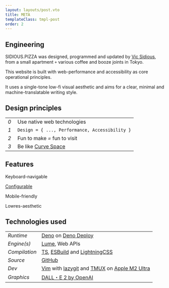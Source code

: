 ```yaml
---
layout: layouts/post.vto
title: META
templateClass: tmpl-post
order: 2
---
```


<style>
table, h2, p {
  align-self: baseline;
}

thead {
  font-family: var(--font-family-tertiary);
  color: var(--venom);
  text-transform: uppercase;
}
</style>

## Engineering

<span style="font-family: var(--font-family-title);color:var(--venom)">SIDIOUS.PIZZA</span> was designed, programmed and updated by [Vic Sidious](/about), from a small apartment `+` various coffee and booze joints in Tokyo.

This website is built with web-performance and accessibility as core operational principles.

It uses a single-tone low-fi visual aesthetic and aims for a clear, minimal and machine-translatable writing style.

## Design principles

|           |                                                                                                    |
| --------- | -------------------------------------------------------------------------------------------------- |
| _0_&nbsp; | Use native web technologies                                                                        |
| _1_&nbsp; | `Design = { ..., Performance, Accessibility }`                                                     |
| _2_&nbsp; | Fun to make _=_ fun to visit                                                                       |
| _3_&nbsp; | Be like [Curve Space](https://geocities.restorativland.org/ResearchTriangle/Forum/1545/index.html) |

## Features

Keyboard-navigable

<a href="/config" class="border tag button">Configurable</a>

Mobile-friendly

Lowres-aesthetic

## Technologies used

|               |                                                                                                                                                                                                                            |
| ------------- | -------------------------------------------------------------------------------------------------------------------------------------------------------------------------------------------------------------------------- |
| _Runtime_     | [Deno](https://deno.com/) on [Deno Deploy](https://deno.com/deploy)                                                                                                                                                        |
| _Engine(s)_   | [Lume](https://lume.land/), Web APIs                                                                                                                                                                                       |
| _Compilation_ | [TS](https://www.typescriptlang.org/), [ESBuild](https://esbuild.github.io/) and [LightningCSS](https://lightningcss.dev/)                                                                                                 |
| _Source_      | [GitHub](https://github.com/sidiousvic/sidious.pizza)                                                                                                                                                                      |
| _Dev_         | [Vim](https://neovim.io/) with [lazygit](https://github.com/jesseduffield/lazygit) and [TMUX](https://github.com/tmux/tmux/wiki) on [Apple M2 Ultra](https://www.apple.com/jp/newsroom/2023/06/apple-introduces-m2-ultra/) |
| _Graphics_    | [DALL・E 2 by OpenAI](https://openai.com/dall-e-2)                                                                                                                                                                         |
